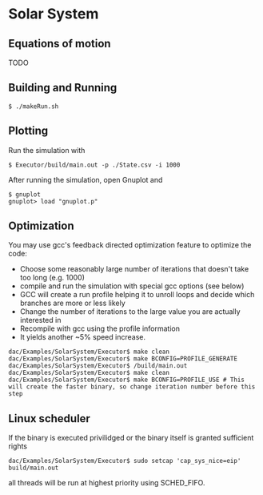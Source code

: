 # Solar System

## Equations of motion

TODO

## Building and Running
```console
$ ./makeRun.sh
```

## Plotting
Run the simulation with 

```console
$ Executor/build/main.out -p ./State.csv -i 1000
```

After running the simulation, open Gnuplot and

```console
$ gnuplot 
gnuplot> load "gnuplot.p"
```

## Optimization
You may use gcc's feedback directed optimization feature to optimize the code: 
* Choose some reasonably large number of iterations that doesn't take too long (e.g. 1000)
* compile and run the simulation with special gcc options (see below)
* GCC will create a run profile helping it to unroll loops and decide which branches are more or less likely
* Change the number of iterations to the large value you are actually interested in
* Recompile with gcc using the profile information
* It yields another ~5% speed increase.

```console
dac/Examples/SolarSystem/Executor$ make clean
dac/Examples/SolarSystem/Executor$ make BCONFIG=PROFILE_GENERATE
dac/Examples/SolarSystem/Executor$ /build/main.out
dac/Examples/SolarSystem/Executor$ make clean
dac/Examples/SolarSystem/Executor$ make BCONFIG=PROFILE_USE # This will create the faster binary, so change iteration number before this step
```

## Linux scheduler
If the binary is executed privilidged or the binary itself is granted sufficient rights

```console
dac/Examples/SolarSystem/Executor$ sudo setcap 'cap_sys_nice=eip' build/main.out
```

all threads will be run at highest priority using SCHED_FIFO.
